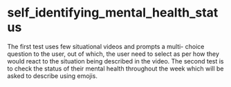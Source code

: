 # self_identifying_mental_health_status
The first test uses few situational videos and prompts a multi- choice question to the user, out  of which, the user need to select as per how they would react to the situation being described  in the video.  The second test is to check the status of their mental health throughout the week which will be  asked to describe using emojis.
